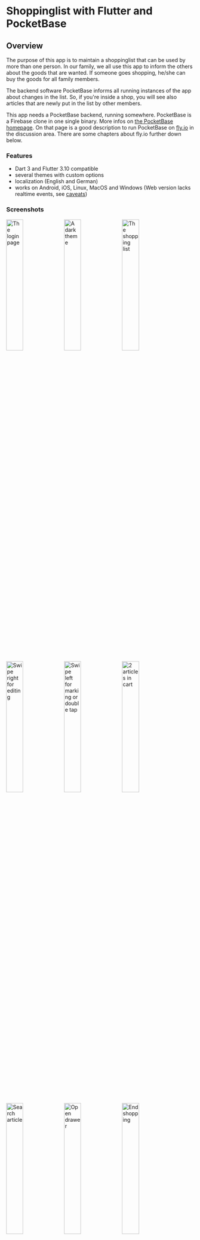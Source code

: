 # Shoppinglist with Flutter and PocketBase

## Overview

The purpose of this app is to maintain a shoppinglist that can be used by more than one person.
In our family, we all use this app to inform the others about the goods that are wanted. If someone goes shopping,
he/she can buy the goods for all family members.

The backend software PocketBase informs all running instances of the app about changes in the
list. So, if you're inside a shop, you will see also articles that are newly put in the list by other members.

This app needs a PocketBase backend, running somewhere. PocketBase is a Firebase clone in one single binary.
More infos on [the PocketBase homepage](https://pocketbase.io). On that page is a good description to run PocketBase
on [fly.io](https://github.com/pocketbase/pocketbase/discussions/537) in the discussion area. There are some chapters
about fly.io further down below.

### Features

- Dart 3 and Flutter 3.10 compatible
- several themes with custom options
- localization (English and German)
- works on Android, iOS, Linux, MacOS and Windows (Web version lacks realtime events, see [caveats](#caveats))

### Screenshots

<p float="left">
    <img src="./screenshots/login.png" title="The login page" width="30%">
    <img src="./screenshots/dark_theme.png" title="A dark theme" width="30%">
    <img src="./screenshots/shoppinglist-1.png" title="The shopping list" width="30%">
</p>
<p float="left">
    <img src="./screenshots/shoppinglist-2.png" title="Swipe right for editing" width="30%">
    <img src="./screenshots/shoppinglist-3.png" title="Swipe left for marking or double tap" width="30%">
    <img src="./screenshots/shoppinglist-4.png" title="2 articles in cart" width="30%">
</p>
<p float="left">
    <img src="./screenshots/search_article.png" title="Search article" width="30%">
    <img src="./screenshots/drawer_open.png" title="Open drawer" width="30%">
    <img src="./screenshots/end_shopping.png" title="End shopping" width="30%">
</p>
<p float="left">
    <img src="./screenshots/article_list.png" title="Article list" width="30%">
    <img src="./screenshots/logout.png" title="Logout" width="30%">
</p>

Here are some tips for the shopping list:

- you can mark an article as _inCart_ either by swiping left and press the checkmark icon
  or by double clicking the article itself
- click on the plus or minus sign to change the quantity of that article
- _inCart_ articles are placed at the end of the list to have a clearer view
- articles are grouped by shop and sorted alphabetically
- in the search dialog, a new article can be be added by pressing the plus sign

When the server can't be reached, an icon is displayed in the app bar.
<p float="left">
    <img src="./screenshots/no_connection.png" title="No connection" width="50%">
</p>


## Technical description

There is only one database table 'shoppinglist' that is used in this app. This table (or collection)
has the following fields that must be created beforehand:

- `active` : Bool
- `amount` : Number, Min=0, Max=100
- `inCart` : Bool
- `article` : Plain text, Min length=1, Max length=120, Nonempty, Unique
- `shop` : Plain text, Max length=80

> **Info**
>
> There is also a schema file in JSON format (`pb_schema.json`) that can be imported in PocketBase to
> create this collection.

When an article is marked _`active`_, it will be visible on the **shopping list**. Otherwise the article will
show up in the **article list**.

## Caveats

PocketBase is offering realtime events to inform the client (shoppinglist app) about data changes. Unfortunately,
this doesn't work with Flutter Web. More details about the technical facts can be found in
[this thread in the discussion board](https://github.com/pocketbase/pocketbase/discussions/1485) of PocketBase.

## Get it working

### Install / deploy PocketBase

Proceed as follows:

1. deploy or install PocketBase (local is fine)
1. open the admin page of PocketBase (create PocketBase admin user on the fly)
1. import `pb_schema.json` to create the shoppinglist collection (via "Sync - Import Collection")
1. create users with email and password. Mark them as verified and give them a **NAME**. This name is visible in the app.
1. enter some data in the shoppinglist collection or do it later in the app

### Compile / run Shoppinglist

I assume, that Flutter is installed on your machine and that `flutter doctor` doesn't show errors for the platform
your gonna use.

1. run **`flutter run`** to start the application with a local installed PocketBase
1. if your PocketBase instance is not on localhost, you have to run
   **`flutter run --dart-define=SHOPPINGLIST_HOST=https://YOUR-POCKETBASE-DOMAIN.com`**
1. to create an Android app i.e. run **`flutter build apk`**
1. if your PocketBase instance is not on localhost, you have to run
   **`flutter build apk --dart-define=SHOPPINGLIST_HOST=https://YOUR-POCKETBASE-DOMAIN.com`**
1. inside the app, login with email and password

That's it. Have fun and go shopping!

> ## **Important**
>
> If you run PocketBase locally and want to access it i.e. from the Android Emulator, you need to start
> PocketBase like this:
>
> `> pocketbase serve --http 0.0.0.0:8090`
>
> This ensures, that PocketBase will listen on all addresses. Furthermore, you need to set the environment variable
> `SHOPPINGLIST_HOST` with the correct ip-address of your host machine like `http://192.168.0.52`. The address depends
> on your network and you should look it up with tools like `ip a`, `ipconfig` or `ifconfig`.

## Create release builds

To create a release build that uses the right PocketBase url, you have to set a command line option to supply the environment variable to flutter:

    > flutter build apk --dart-define=SHOPPINGLIST_HOST=https://YOUR-POCKETBASE-DOMAIN.com

## Using Visual Studio Code

In order to have the right environment variable when running or debugging the app in VSCode, you
have to create a launch configuration `.vscode/launch.json` and have a configuration like this:

    {
        "version": "0.2.0",
        "configurations": [
            {
                "name": "shoppinglist",
                "request": "launch",
                "type": "dart",
                // Arguments to be passed to the Flutter app
                "args": [
                    "--dart-define",
                    "SHOPPINGLIST_HOST=https://YOUR-POCKETBASE-DOMAIN.com"
                ]
            },
        ]
    }

## Localization

The app uses the `Intl` package to maintain different localizations. Run the following command, if you change
the content of the `./lib/l10n/*.arb` files:

    > flutter gen-l10n

This will update the files in `.dart_tool/flutter_gen/gen_l10n`.

## PocketBase running on fly.io

In the following chapters I show some useful commands to help you manage PocketBase on fly.io. I assume, that you're in the folder where the `Dockerfile` and the file `fly.toml` reside.

### Inspect container

If you want to see what is currently in the container:

    > flyctl ssh console
    # ls -l /pb/pb_data

### Backup

Make a local backup of the database file:

    > flyctl ssh sftp get /pb/pb_data/data.db ./data.db

### Restore

Restore a database backup on fly.io:

    > flyctl ssh sftp shell
    >> put ./LOCAL-PATH-WITH-DB/data.db /pb/pb_data/data.db

After that, you should restart PocketBase, in order to use the restored database:

    > flyctl apps restart YOUR_APPLICATION_NAME

### Deploy new PocketBase version

You have to update the `fly.toml` in respect of the PocketBase version (`PB_VERSION`). After doing that, run

    > flyctl deploy

Your database will not be affected and remains as it is.

